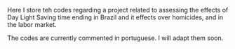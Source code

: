Here I store teh codes regarding a project related to assessing the effects of Day Light Saving time ending in Brazil and it effects over homicides, and in the labor market.

The codes are currently commented in portuguese. I will adapt them soon.
